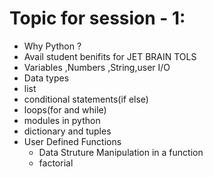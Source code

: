 # Topic for session - 1:
- Why Python ?
- Avail student benifits for JET BRAIN TOLS
- Variables ,Numbers ,String,user I/O
- Data types 
- list 
- conditional statements(if else)
- loops(for and while)
- modules in python 
- dictionary and tuples
- User Defined Functions
  - Data Struture Manipulation in a function
  - factorial 
